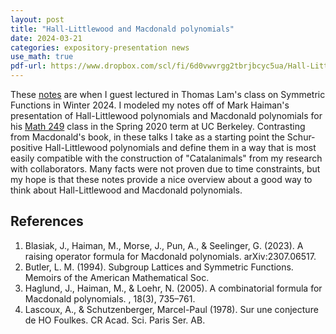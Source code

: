 ```yaml
---
layout: post
title: "Hall-Littlewood and Macdonald polynomials"
date: 2024-03-21
categories: expository-presentation news
use_math: true
pdf-url: https://www.dropbox.com/scl/fi/6d0vwvrgg2tbrjbcyc5ua/Hall-Littlewood-Polynomials-and-Macdonald-Polynomials.pdf?rlkey=ia5g4epmawbm2xo4gbsxxbbup&dl=0
---
```

These [notes](https://www.dropbox.com/scl/fi/6d0vwvrgg2tbrjbcyc5ua/Hall-Littlewood-Polynomials-and-Macdonald-Polynomials.pdf?rlkey=ia5g4epmawbm2xo4gbsxxbbup&dl=0) are when I guest lectured in Thomas Lam's class on Symmetric Functions in Winter 2024. I modeled my notes off of Mark Haiman's presentation of Hall-Littlewood polynomials and Macdonald polynomials for his [Math 249](https://math.berkeley.edu/~mhaiman/math249-spring20/) class in the Spring 2020 term at UC Berkeley. Contrasting from Macdonald's book, in these talks I take as a starting point the Schur-positive Hall-Littlewood polynomials and define them in a way that is most easily compatible with the construction of "Catalanimals" from my research with collaborators. Many facts were not proven due to time constraints, but my hope is that these notes provide a nice overview about a good way to think about Hall-Littlewood and Macdonald polynomials. 

References
--

1. Blasiak, J., Haiman, M., Morse, J., Pun, A., & Seelinger, G. (2023). A raising operator formula for Macdonald polynomials. arXiv:2307.06517.
1. Butler, L. M. (1994). Subgroup Lattices and Symmetric Functions. Memoirs of the American Mathematical Soc.
1. Haglund, J., Haiman, M., & Loehr, N. (2005). A combinatorial formula for Macdonald polynomials. , 18(3), 735–761.
1. Lascoux, A., & Schutzenberger, Marcel-Paul (1978). Sur une conjecture de HO Foulkes. CR Acad. Sci. Paris Ser. AB.


 